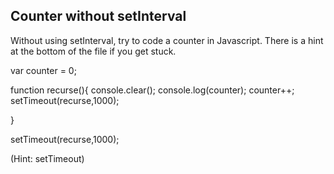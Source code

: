 ## Counter without setInterval

Without using setInterval, try to code a counter in Javascript. There is a hint at the bottom of the file if you get stuck.

var counter = 0;

function recurse(){
 console.clear();
 console.log(counter);
 counter++;
 setTimeout(recurse,1000);
 
}

setTimeout(recurse,1000);


































































(Hint: setTimeout)
